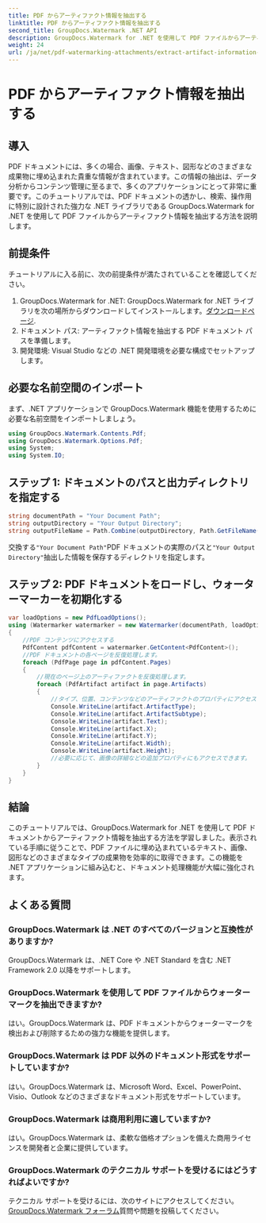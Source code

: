 ```yaml
---
title: PDF からアーティファクト情報を抽出する
linktitle: PDF からアーティファクト情報を抽出する
second_title: GroupDocs.Watermark .NET API
description: GroupDocs.Watermark for .NET を使用して PDF ファイルからアーティファクト情報を抽出する方法を学びます。文書処理能力を強化します。
weight: 24
url: /ja/net/pdf-watermarking-attachments/extract-artifact-information-pdf/
---
```


# PDF からアーティファクト情報を抽出する

## 導入
PDF ドキュメントには、多くの場合、画像、テキスト、図形などのさまざまな成果物に埋め込まれた貴重な情報が含まれています。この情報の抽出は、データ分析からコンテンツ管理に至るまで、多くのアプリケーションにとって非常に重要です。このチュートリアルでは、PDF ドキュメントの透かし、検索、操作用に特別に設計された強力な .NET ライブラリである GroupDocs.Watermark for .NET を使用して PDF ファイルからアーティファクト情報を抽出する方法を説明します。
## 前提条件
チュートリアルに入る前に、次の前提条件が満たされていることを確認してください。
1.  GroupDocs.Watermark for .NET: GroupDocs.Watermark for .NET ライブラリを次の場所からダウンロードしてインストールします。[ダウンロードページ](https://releases.groupdocs.com/Watermark/net/).
2. ドキュメント パス: アーティファクト情報を抽出する PDF ドキュメント パスを準備します。
3. 開発環境: Visual Studio などの .NET 開発環境を必要な構成でセットアップします。

## 必要な名前空間のインポート
まず、.NET アプリケーションで GroupDocs.Watermark 機能を使用するために必要な名前空間をインポートしましょう。
```csharp
using GroupDocs.Watermark.Contents.Pdf;
using GroupDocs.Watermark.Options.Pdf;
using System;
using System.IO;
```
## ステップ 1: ドキュメントのパスと出力ディレクトリを指定する
```csharp
string documentPath = "Your Document Path";
string outputDirectory = "Your Output Directory";
string outputFileName = Path.Combine(outputDirectory, Path.GetFileName(documentPath));
```
交換する`"Your Document Path"`PDF ドキュメントの実際のパスと`"Your Output Directory"`抽出した情報を保存するディレクトリを指定します。
## ステップ 2: PDF ドキュメントをロードし、ウォーターマーカーを初期化する
```csharp
var loadOptions = new PdfLoadOptions();
using (Watermarker watermarker = new Watermarker(documentPath, loadOptions))
{
    //PDF コンテンツにアクセスする
    PdfContent pdfContent = watermarker.GetContent<PdfContent>();
    //PDF ドキュメントの各ページを反復処理します。
    foreach (PdfPage page in pdfContent.Pages)
    {
        //現在のページ上のアーティファクトを反復処理します。
        foreach (PdfArtifact artifact in page.Artifacts)
        {
            //タイプ、位置、コンテンツなどのアーティファクトのプロパティにアクセスする
            Console.WriteLine(artifact.ArtifactType);
            Console.WriteLine(artifact.ArtifactSubtype);
            Console.WriteLine(artifact.Text);
            Console.WriteLine(artifact.X);
            Console.WriteLine(artifact.Y);
            Console.WriteLine(artifact.Width);
            Console.WriteLine(artifact.Height);
            //必要に応じて、画像の詳細などの追加プロパティにもアクセスできます。
        }
    }
}
```

## 結論
このチュートリアルでは、GroupDocs.Watermark for .NET を使用して PDF ドキュメントからアーティファクト情報を抽出する方法を学習しました。表示されている手順に従うことで、PDF ファイルに埋め込まれているテキスト、画像、図形などのさまざまなタイプの成果物を効率的に取得できます。この機能を .NET アプリケーションに組み込むと、ドキュメント処理機能が大幅に強化されます。
## よくある質問
### GroupDocs.Watermark は .NET のすべてのバージョンと互換性がありますか?
GroupDocs.Watermark は、.NET Core や .NET Standard を含む .NET Framework 2.0 以降をサポートします。
### GroupDocs.Watermark を使用して PDF ファイルからウォーターマークを抽出できますか?
はい。GroupDocs.Watermark は、PDF ドキュメントからウォーターマークを検出および削除するための強力な機能を提供します。
### GroupDocs.Watermark は PDF 以外のドキュメント形式をサポートしていますか?
はい。GroupDocs.Watermark は、Microsoft Word、Excel、PowerPoint、Visio、Outlook などのさまざまなドキュメント形式をサポートしています。
### GroupDocs.Watermark は商用利用に適していますか?
はい。GroupDocs.Watermark は、柔軟な価格オプションを備えた商用ライセンスを開発者と企業に提供しています。
### GroupDocs.Watermark のテクニカル サポートを受けるにはどうすればよいですか?
テクニカル サポートを受けるには、次のサイトにアクセスしてください。[GroupDocs.Watermark フォーラム](https://forum.groupdocs.com/c/watermark/19)質問や問題を投稿してください。